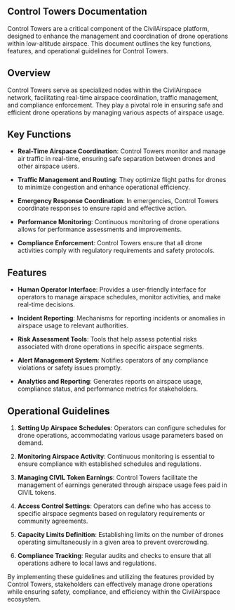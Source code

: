 ## Control Towers Documentation

Control Towers are a critical component of the CivilAirspace platform, designed to enhance the management and coordination of drone operations within low-altitude airspace. This document outlines the key functions, features, and operational guidelines for Control Towers.

## Overview

Control Towers serve as specialized nodes within the CivilAirspace network, facilitating real-time airspace coordination, traffic management, and compliance enforcement. They play a pivotal role in ensuring safe and efficient drone operations by managing various aspects of airspace usage.

## Key Functions

- **Real-Time Airspace Coordination**: Control Towers monitor and manage air traffic in real-time, ensuring safe separation between drones and other airspace users.

- **Traffic Management and Routing**: They optimize flight paths for drones to minimize congestion and enhance operational efficiency.

- **Emergency Response Coordination**: In emergencies, Control Towers coordinate responses to ensure rapid and effective action.

- **Performance Monitoring**: Continuous monitoring of drone operations allows for performance assessments and improvements.

- **Compliance Enforcement**: Control Towers ensure that all drone activities comply with regulatory requirements and safety protocols.

## Features

- **Human Operator Interface**: Provides a user-friendly interface for operators to manage airspace schedules, monitor activities, and make real-time decisions.

- **Incident Reporting**: Mechanisms for reporting incidents or anomalies in airspace usage to relevant authorities.

- **Risk Assessment Tools**: Tools that help assess potential risks associated with drone operations in specific airspace segments.

- **Alert Management System**: Notifies operators of any compliance violations or safety issues promptly.

- **Analytics and Reporting**: Generates reports on airspace usage, compliance status, and performance metrics for stakeholders.

## Operational Guidelines

1. **Setting Up Airspace Schedules**: Operators can configure schedules for drone operations, accommodating various usage parameters based on demand.

2. **Monitoring Airspace Activity**: Continuous monitoring is essential to ensure compliance with established schedules and regulations.

3. **Managing CIVIL Token Earnings**: Control Towers facilitate the management of earnings generated through airspace usage fees paid in CIVIL tokens.

4. **Access Control Settings**: Operators can define who has access to specific airspace segments based on regulatory requirements or community agreements.

5. **Capacity Limits Definition**: Establishing limits on the number of drones operating simultaneously in a given area to prevent overcrowding.

6. **Compliance Tracking**: Regular audits and checks to ensure that all operations adhere to local laws and regulations.

By implementing these guidelines and utilizing the features provided by Control Towers, stakeholders can effectively manage drone operations while ensuring safety, compliance, and efficiency within the CivilAirspace ecosystem.